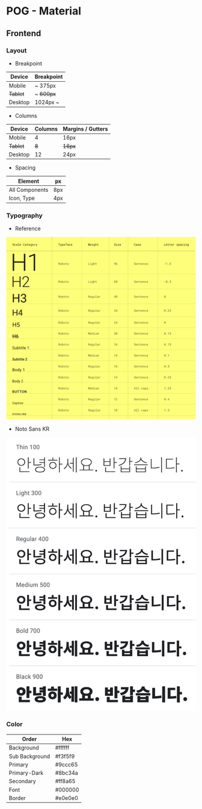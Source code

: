 # POG - Material

## Frontend

### Layout

- Breakpoint

| Device     | Breakpoint  |
| ---------- | ----------- |
| Mobile     | ~ 375px     |
| ~~Tablet~~ | ~ ~~600px~~ |
| Desktop    | 1024px ~    |

- Columns

| Device     | Columns | Margins / Gutters |
| ---------- | ------- | ----------------- |
| Mobile     | 4       | 16px              |
| ~~Tablet~~ | ~~8~~   | ~~16px~~          |
| Desktop    | 12      | 24px              |

- Spacing

| Element        | px  |
| -------------- | --- |
| All Components | 8px |
| Icon, Type     | 4px |

### Typography

- Reference

![Typography](./Typography.png)

- Noto Sans KR

![NotoSansKR](./NotoSansKR.png)

### Color

| Order          | Hex     |
| -------------- | ------- |
| Background     | #ffffff |
| Sub Background | #f3f5f9 |
| Primary        | #9ccc65 |
| Primary-Dark   | #8bc34a |
| Secondary      | #ff8a65 |
| Font           | #000000 |
| Border         | #e0e0e0 |
